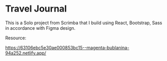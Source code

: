 # Travel Journal

This is a Solo project from Scrimba that I build using React, Bootstrap, Sass in accordance with Figma design.

Resource:

https://63106ebc5e30ae000853bc15--magenta-bublanina-94a252.netlify.app/